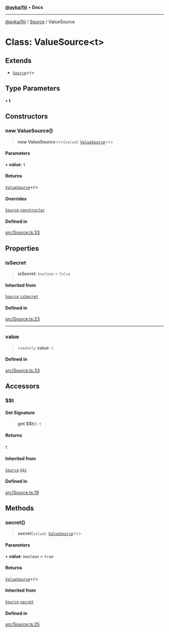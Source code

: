 [**@ayka/fiji**](../../../README.md) • **Docs**

***

[@ayka/fiji](../../../globals.md) / [Source](../README.md) / ValueSource

# Class: ValueSource\<t\>

## Extends

- [`Source`](Source.md)\<`t`\>

## Type Parameters

• **t**

## Constructors

### new ValueSource()

> **new ValueSource**\<`t`\>(`value`): [`ValueSource`](ValueSource.md)\<`t`\>

#### Parameters

• **value**: `t`

#### Returns

[`ValueSource`](ValueSource.md)\<`t`\>

#### Overrides

[`Source`](Source.md).[`constructor`](Source.md#constructors)

#### Defined in

[src/Source.ts:33](https://github.com/AndreyMork/fiji/blob/12b645d5d3b10e56502863abdc8c7fe71f7e6190/src/Source.ts#L33)

## Properties

### isSecret

> **isSecret**: `boolean` = `false`

#### Inherited from

[`Source`](Source.md).[`isSecret`](Source.md#issecret)

#### Defined in

[src/Source.ts:23](https://github.com/AndreyMork/fiji/blob/12b645d5d3b10e56502863abdc8c7fe71f7e6190/src/Source.ts#L23)

***

### value

> `readonly` **value**: `t`

#### Defined in

[src/Source.ts:33](https://github.com/AndreyMork/fiji/blob/12b645d5d3b10e56502863abdc8c7fe71f7e6190/src/Source.ts#L33)

## Accessors

### $$t

#### Get Signature

> **get** **$$t**(): `t`

##### Returns

`t`

#### Inherited from

[`Source`](Source.md).[`$$t`](Source.md#$$t)

#### Defined in

[src/Source.ts:19](https://github.com/AndreyMork/fiji/blob/12b645d5d3b10e56502863abdc8c7fe71f7e6190/src/Source.ts#L19)

## Methods

### secret()

> **secret**(`value`): [`ValueSource`](ValueSource.md)\<`t`\>

#### Parameters

• **value**: `boolean` = `true`

#### Returns

[`ValueSource`](ValueSource.md)\<`t`\>

#### Inherited from

[`Source`](Source.md).[`secret`](Source.md#secret)

#### Defined in

[src/Source.ts:25](https://github.com/AndreyMork/fiji/blob/12b645d5d3b10e56502863abdc8c7fe71f7e6190/src/Source.ts#L25)
